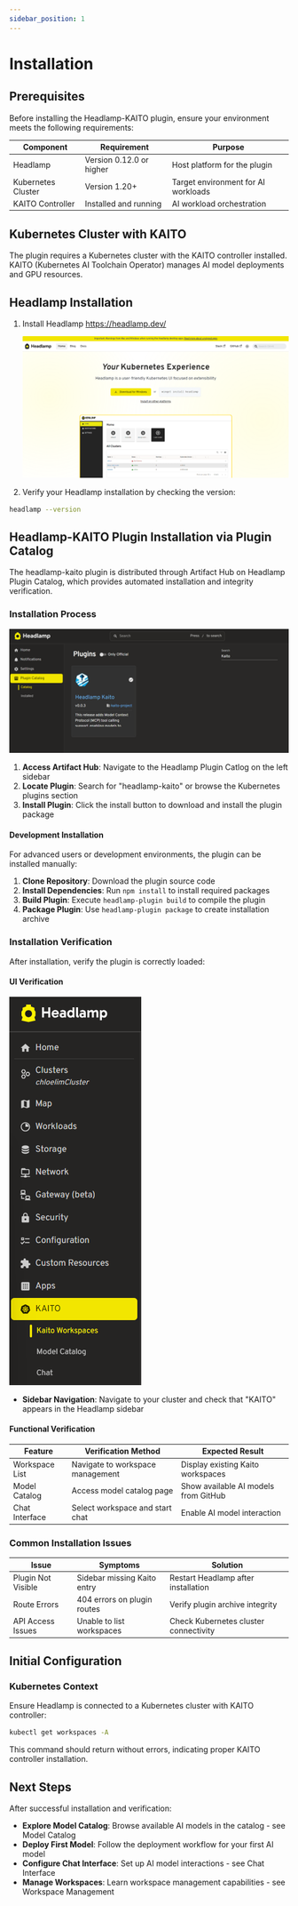 ```yaml
---
sidebar_position: 1
---
```


# Installation

## Prerequisites

Before installing the Headlamp-KAITO plugin, ensure your environment meets the following requirements:

| Component          | Requirement              | Purpose                             |
| ------------------ | ------------------------ | ----------------------------------- |
| Headlamp           | Version 0.12.0 or higher | Host platform for the plugin        |
| Kubernetes Cluster | Version 1.20+            | Target environment for AI workloads |
| KAITO Controller   | Installed and running    | AI workload orchestration           |

## Kubernetes Cluster with KAITO

The plugin requires a Kubernetes cluster with the KAITO controller installed. KAITO (Kubernetes AI Toolchain Operator) manages AI model deployments and GPU resources.

## Headlamp Installation

1. Install Headlamp https://headlamp.dev/

   [![Headlamp Installation](../../../src/logos/headlamp-install.png)](https://headlamp.dev/)

2. Verify your Headlamp installation by checking the version:

```bash
headlamp --version
```

## Headlamp-KAITO Plugin Installation via Plugin Catalog

The headlamp-kaito plugin is distributed through Artifact Hub on Headlamp Plugin Catalog, which provides automated installation and integrity verification.

### Installation Process

![Headlamp-Kaito Plugin installation](../../../src/logos/kaito-plugin-artifacthub.png)

1. **Access Artifact Hub**: Navigate to the Headlamp Plugin Catlog on the left sidebar
2. **Locate Plugin**: Search for "headlamp-kaito" or browse the Kubernetes plugins section
3. **Install Plugin**: Click the install button to download and install the plugin package

#### Development Installation

For advanced users or development environments, the plugin can be installed manually:

1. **Clone Repository**: Download the plugin source code
2. **Install Dependencies**: Run `npm install` to install required packages
3. **Build Plugin**: Execute `headlamp-plugin build` to compile the plugin
4. **Package Plugin**: Use `headlamp-plugin package` to create installation archive

### Installation Verification

After installation, verify the plugin is correctly loaded:

#### UI Verification

![Headlamp-Kaito Plugin installation](../../../src/logos/kaito-sidebar.png)

- **Sidebar Navigation**: Navigate to your cluster and check that "KAITO" appears in the Headlamp sidebar

#### Functional Verification

| Feature        | Verification Method              | Expected Result                      |
| -------------- | -------------------------------- | ------------------------------------ |
| Workspace List | Navigate to workspace management | Display existing Kaito workspaces    |
| Model Catalog  | Access model catalog page        | Show available AI models from GitHub |
| Chat Interface | Select workspace and start chat  | Enable AI model interaction          |

### Common Installation Issues

| Issue              | Symptoms                    | Solution                              |
| ------------------ | --------------------------- | ------------------------------------- |
| Plugin Not Visible | Sidebar missing Kaito entry | Restart Headlamp after installation   |
| Route Errors       | 404 errors on plugin routes | Verify plugin archive integrity       |
| API Access Issues  | Unable to list workspaces   | Check Kubernetes cluster connectivity |

## Initial Configuration

### Kubernetes Context

Ensure Headlamp is connected to a Kubernetes cluster with KAITO controller:

```bash
kubectl get workspaces -A
```

This command should return without errors, indicating proper KAITO controller installation.

## Next Steps

After successful installation and verification:

- **Explore Model Catalog**: Browse available AI models in the catalog - see Model Catalog
- **Deploy First Model**: Follow the deployment workflow for your first AI model
- **Configure Chat Interface**: Set up AI model interactions - see Chat Interface
- **Manage Workspaces**: Learn workspace management capabilities - see Workspace Management
